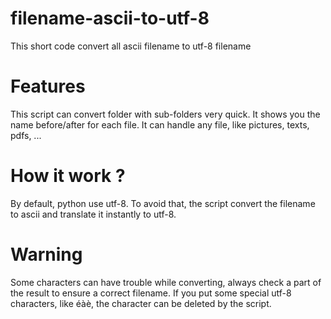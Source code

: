 # filename-ascii-to-utf-8
This short code convert all ascii filename to utf-8 filename

# Features
This script can convert folder with sub-folders very quick.
It shows you the name before/after for each file.
It can handle any file, like pictures, texts, pdfs, ...

# How it work ?
By default, python use utf-8. To avoid that, the script convert the filename to ascii and translate it instantly to utf-8.

# Warning
Some characters can have trouble while converting, always check a part of the result to ensure a correct filename.
If you put some special utf-8 characters, like éàè, the character can be deleted by the script.
